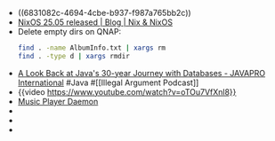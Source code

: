 - ((6831082c-4694-4cbe-b937-f987a765bb2c))
- [NixOS 25.05 released | Blog | Nix & NixOS](https://nixos.org/blog/announcements/2025/nixos-2505/)
- Delete empty dirs on QNAP:
  ```bash
  find . -name AlbumInfo.txt | xargs rm
  find . -type d | xargs rmdir
  ```
- [A Look Back at Java's 30-year Journey with Databases - JAVAPRO International](https://javapro.io/2025/05/21/a-look-back-at-javas-30-year-journey-with-databases/) #Java #[[Illegal Argument Podcast]]
- {{video https://www.youtube.com/watch?v=oTOu7VfXnl8}}
- [Music Player Daemon](https://www.musicpd.org)
-
-
-